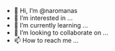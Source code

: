 - 👋 Hi, I’m @naromanas
- 👀 I’m interested in ...
- 🌱 I’m currently learning ...
- 💞️ I’m looking to collaborate on ...
- 📫 How to reach me ...

<!---
naromanas/naromanas is a ✨ special ✨ repository because its `README.md` (this file) appears on your GitHub profile.
You can click the Preview link to take a look at your changes.
--->
